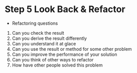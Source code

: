# Step 5 Look Back & Refactor

- Refactoring questions

1. Can you check the result
2. Can you derive the result differently
3. Can you understand it at glace
4. Can you use the result or method for some other problem
5. Can you improve the performance of your solution
6. Can you think of other ways to refactor
7. How have other people solved this problem
